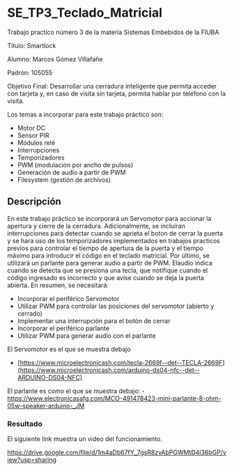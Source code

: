 # SE_TP3_Teclado_Matricial
Trabajo practico número 3 de la materia Sistemas Embebidos de la FIUBA

Título: Smartlock

Alumno: Marcos Gómez Villafañe

Padrón: 105055

Objetivo Final: Desarrollar una cerradura inteligente que permita acceder con tarjeta y, en caso de visita sin tarjeta, permita hablar por teléfono con la visita.

Los temas a incorporar para este trabajo práctico son:
- Motor DC
- Sensor PIR
- Módulos relé
- Interrupciones 
- Temporizadores 
- PWM (modulación por ancho de pulsos)
- Generación de audio a partir de PWM
- Filesystem (gestión de archivos)
  
## Descripción
En este trabajo práctico se incorporará un Servomotor para accionar la apertura y cierre de la cerradura. 
Adicionalmente, se incluiran interrupciones para detectar cuando se aprieta el boton de cerrar la puerta y se hara uso de los temporizadores implementados en trabajos practicos previos para controlar el tiempo de apertura de la puerta y el tiempo máximo para introducir el código en el teclado matricial.
Por último, se utilizará un parlante para generar audio a partir de PWM. Elaudio indica cuando se detecta que se presiona una tecla, que notifique cuando el código ingresado es incorrecto y que avise cuando se deja la puerta abierta.
En resumen, se necesitará:
- Incorporar el periférico Servomotor 
- Utilizar PWM para controlar las posiciones del servomotor (abierto y cerrado)
- Implementar una interrupción para el botón de cerrar
- Incorporar el periférico parlante
- Utilizar PWM para generar audio con el parlante
  
El Servomotor es el que se muestra debajo
- [https://www.microelectronicash.com/tecla-2669f--det--TECLA-2669F](https://www.microelectronicash.com/arduino-ds04-nfc--det--ARDUINO-DS04-NFC)
  
El parlante es como el que se muestra debajo:
-https://www.electronicasafg.com/MCO-491478423-mini-parlante-8-ohm-05w-speaker-arduino-_JM
  

### Resultado
El siguiente link muestra un video del funcionamiento.

https://drive.google.com/file/d/1m4aDb67fY_7gsR8zvAbPGWMtD4l36bGP/view?usp=sharing


